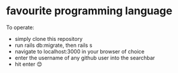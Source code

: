 # favourite programming language

To operate:

- simply clone this repository
- run rails db:migrate, then rails s
- navigate to localhost:3000 in your browser of choice
- enter the username of any github user into the searchbar
- hit enter 😊
